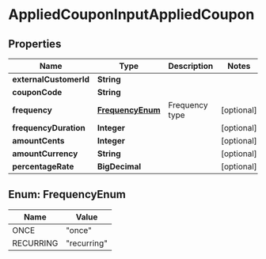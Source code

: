 

# AppliedCouponInputAppliedCoupon


## Properties

| Name | Type | Description | Notes |
|------------ | ------------- | ------------- | -------------|
|**externalCustomerId** | **String** |  |  |
|**couponCode** | **String** |  |  |
|**frequency** | [**FrequencyEnum**](#FrequencyEnum) | Frequency type |  [optional] |
|**frequencyDuration** | **Integer** |  |  [optional] |
|**amountCents** | **Integer** |  |  [optional] |
|**amountCurrency** | **String** |  |  [optional] |
|**percentageRate** | **BigDecimal** |  |  [optional] |



## Enum: FrequencyEnum

| Name | Value |
|---- | -----|
| ONCE | &quot;once&quot; |
| RECURRING | &quot;recurring&quot; |



